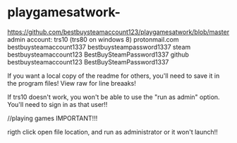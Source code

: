 # playgamesatwork-
https://github.com/bestbuysteamaccount123/playgamesatwork/blob/master
admin account:
trs10
(trs80 on windows 8)
protonmail.com
bestbuysteamaccount1337
bestbuysteampassword1337
steam
bestbuysteamaccount123
BestBuySteamPassword1337
github
bestbuysteamaccount123
BestBuySteamPassword1337


If you want a local copy of the readme for others, you'll need to save it in the program files!
View raw for line breaaks! 


If trs10 doesn't work, you won't be able to use the "run as admin" option. You'll need to sign in as that user!!

//playing games IMPORTANT!!!

rigth click open file location, and run as administrator or it won't launch!!
